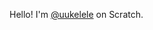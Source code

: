 Hello! I'm [@uukelele](https://scratch.mit.edu/users/uukelele) on Scratch.

<!---
uukelele-scratch/uukelele-scratch is a ✨ special ✨ repository because its `README.md` (this file) appears on your GitHub profile.
You can click the Preview link to take a look at your changes.
--->
